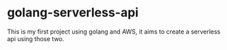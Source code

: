 # golang-serverless-api

This is my first project using golang and AWS, it aims to create a serverless api using those two.

